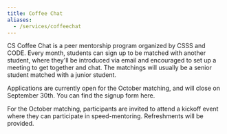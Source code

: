 ```yaml
---
title: Coffee Chat
aliases:
  - /services/coffeechat
---
```


CS Coffee Chat is a peer mentorship program organized by CSSS and CODE. Every month, students can sign up to be matched with another student, where they'll be introduced via email and encouraged to set up a meeting to get together and chat. The matchings will usually be a senior student matched with a junior student.

Applications are currently open for the October matching, and will close on September 30th. You can find the signup form here. 

For the October matching, participants are invited to attend a kickoff event where they can participate in speed-mentoring. Refreshments will be provided.